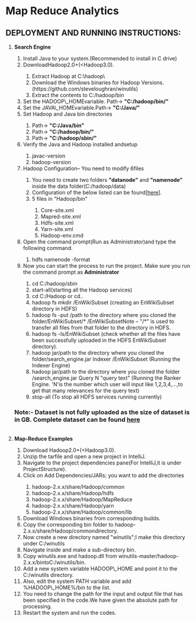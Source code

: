 # Map Reduce Analytics
## DEPLOYMENT AND RUNNING INSTRUCTIONS:

<ol>
      <li><b>Search Engine</b></li>
      <ol>
        <li>Install Java to your system.(Recommended to install in C drive)</li>
        <li>DownloadHadoop2.0+(&lt;Hadoop3.0).</li>
        <ol>
          <li>Extract Hadoop at C:\hadoop\</li>
          <li>Download the Windows binaries for Hadoop Versions.(https://github.com/steveloughran/winutils)</li>
          <li>Extract the contents to C:/hadoop/bin</li>
        </ol>
        <li>Set the HADOOP\_HOMEvariable. Path-> <b>"C:/hadoop/bin/"</b></li>
        <li>Set the JAVA\_HOMEvariable.Path-> <b>"C:/Java/"</b></li>
        <li>Set Hadoop and Java bin directories</li>
        <ol>
          <li>Path-> <b>"C:/Java/bin"</b></li>
          <li>Path-> <b>"C:/hadoop/bin/"</b></li>
          <li>Path-> <b>"C:/hadoop/sbin/"</b></li>
        </ol>
        <li>Verify the Java and Hadoop installed andsetup</li>
        <ol>
          <li>javac-version</li>
          <li>hadoop-version</li>
        </ol>
        <li>Hadoop Configuration– You need to modify 6files</li>
        <ol>
          <li>
            You need to create two folders <b>"datanode"</b> and
            <b>"namenode"</b> inside the data folder(C:/hadoop/data)
          </li>
          <li>
            Configuration of the below listed can be found[<a
              href="https://drive.google.com/drive/folders/1VDGJ-iO7BRlmHXoE28ARVrezPZ7jrC5E?usp=share_link"
              >here</a>].
          </li>
          <li>5 files in "Hadoop/bin"</li>
          <ol>
            <li>Core-site.xml</li>
            <li>Mapred-site.xml</li>
            <li>Hdfs-site.xml</li>
            <li>Yarn-site.xml</li>
            <li>Hadoop-env.cmd</li>
          </ol>
        </ol>
        <li>
          Open the command prompt(Run as Administrator)and type the following command.
        </li>
        <ol>
          <li>hdfs namenode -format</li>
        </ol>
        <li>
          Now you can start the process to run the project. Make sure you run the command prompt as
          <b>Administrator</b>
        </li>
        <ol>
          <li>cd C:/hadoop/sbin</li>
          <li>start-all(starting all the Hadoop services)</li>
          <li>cd C:/Hadoop or cd..</li>
          <li>
            hadoop fs mkdir /EnWikiSubset (creating an EnWikiSubset directory in HDFS)
          </li>
          <li>
            hadoop fs -put /path to the directory where you cloned the folder/EnWikiSubset/*
            /EnWikiSubsetNote – "/*" is used to transfer all files from that
            folder to the directory in HDFS.
          </li>
          <li>
            hadoop fs -ls/EnWikiSubset (check whether all the files have been successfully uploaded in the HDFS EnWikiSubset directory).
          </li>
          <li>
            hadoop jar/path to the directory where you cloned the folder/search_engine.jar Indexer /EnWikiSubset (Running the Indexer Engine)
          </li>
          <li>
            hadoop jar/path to the directory where you cloned the folder
            /search_engine.jar Query N "query text" (Running the Ranker Engine.
            'N'is the number which user will input like 1,2,3,4,…,to get that many relevances for
            the query text)
          </li>
          <li>stop-all (To stop all HDFS services running currently)</li>
        </ol>
      </ol>
      <h3>Note:- Dataset is not fully uploaded as the size of dataset is in GB. Complete dataset can be found <a href="https://drive.google.com/drive/folders/1-Tr3EJpSogf4ysgL17csd-U_gsB0-zwJ?usp=sharing">here</a></h3>
      <br>
      <li><b>Map-Reduce Examples</b></li>
      <ol>
        <li>Download Hadoop2.0+(&lt;Hadoop3.0).</li>
        <li>Unzip the tarfile and open a new project in IntelliJ.</li>
        <li>
          Navigate to the project dependencies pane(For IntelliJ,it is under ProjectStructure).
        </li>
        <li>Click on Add Dependencies/JARs; you want to add the directories</li>
        <ol>
          <li>hadoop-2.x.x/share/Hadoop/common</li>
          <li>hadoop-2.x.x/share/Hadoop/hdfs</li>
          <li>hadoop-2.x.x/share/Hadoop/MapReduce</li>
          <li>hadoop-2.x.x/share/Hadoop/yarn</li>
          <li>hadoop-2.x.x/share/Hadoop/common/lib</li>
        </ol>
        <li>Download Windows binaries from corresponding builds.</li>
        <li>
          Copy the corresponding bin folder to hadoop-2.x.x/share/Hadoop/commondirectory.
        </li>
        <li>
          Now create a new directory named "winutils";I make this directory under C:/winutils
        </li>
        <li>Navigate inside and make a sub-directory bin.</li>
        <li>
          Copy winutils.exe and hadoop.dll from winutils-master/hadoop-2.x.x/bintoC:/winutils/bin.
        </li>
        <li>
          Add a new system variable HADOOP\_HOME and point it to the C:/winutils directory.
        </li>
        <li>
          Also, edit the system PATH variable and add %HADOOP\_HOME%/bin to the list.
        </li>
        <li>
          You need to change the path for the input and output file that has
          been specified in the code.We have given the absolute path for processing.
        </li>
        <li>Restart the system and run the codes.</li>
      </ol>
    </ol>
